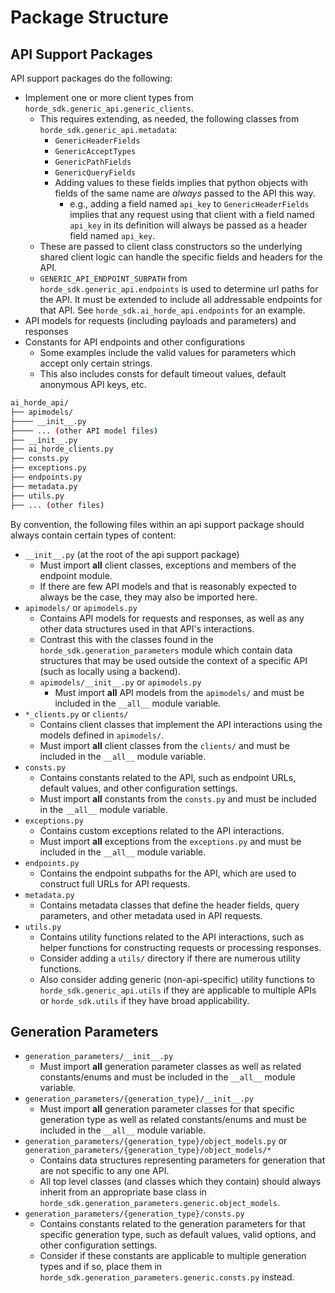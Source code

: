 # Package Structure

## API Support Packages

API support packages do the following:

- Implement one or more client types from `horde_sdk.generic_api.generic_clients`.
  - This requires extending, as needed, the following classes from `horde_sdk.generic_api.metadata`:
    - `GenericHeaderFields`
    - `GenericAcceptTypes`
    - `GenericPathFields`
    - `GenericQueryFields`
    - Adding values to these fields implies that python objects with fields of the same name are *always* passed to the API this way.
      - e.g., adding a field named `api_key` to `GenericHeaderFields` implies that any request using that client with a field named `api_key` in its definition will always be passed as a header field named `api_key`.
  - These are passed to client class constructors so the underlying shared client logic can handle the specific fields and headers for the API.
  - `GENERIC_API_ENDPOINT_SUBPATH` from `horde_sdk.generic_api.endpoints` is used to determine url paths for the API. It must be extended to include all addressable endpoints for that API. See `horde_sdk.ai_horde_api.endpoints` for an example.
- API models for requests (including payloads and parameters) and responses
- Constants for API endpoints and other configurations
  - Some examples include the valid values for parameters which accept only certain strings.
  - This also includes consts for default timeout values, default anonymous API keys, etc.
  
```bash
ai_horde_api/
├── apimodels/
├──── __init__.py
├──── ... (other API model files)
├── __init__.py
├── ai_horde_clients.py
├── consts.py
├── exceptions.py
├── endpoints.py
├── metadata.py
├── utils.py
├── ... (other files)
```

By convention, the following files within an api support package should always contain certain types of content:

- `__init__.py` (at the root of the api support package)
  - Must import **all** client classes, exceptions and members of the endpoint module.
  - If there are few API models and that is reasonably expected to always be the case, they may also be imported here.
- `apimodels/` or `apimodels.py`
  - Contains API models for requests and responses, as well as any other data structures used in that API's interactions.
  - Contrast this with the classes found in the `horde_sdk.generation_parameters` module which contain data structures that may be used outside the context of a specific API (such as locally using a backend).
  - `apimodels/__init__.py` or `apimodels.py`
    - Must import **all** API models from the `apimodels/` and must be included in the `__all__` module variable.
- `*_clients.py` or `clients/`
  - Contains client classes that implement the API interactions using the models defined in `apimodels/`.
  - Must import **all** client classes from the `clients/` and must be included in the `__all__` module variable.
- `consts.py`
  - Contains constants related to the API, such as endpoint URLs, default values, and other configuration settings.
  - Must import **all** constants from the `consts.py` and must be included in the `__all__` module variable.
- `exceptions.py`
  - Contains custom exceptions related to the API interactions.
  - Must import **all** exceptions from the `exceptions.py` and must be included in the `__all__` module variable.
- `endpoints.py`
  - Contains the endpoint subpaths for the API, which are used to construct full URLs for API requests.
- `metadata.py`
  - Contains metadata classes that define the header fields, query parameters, and other metadata used in API requests.
- `utils.py`
  - Contains utility functions related to the API interactions, such as helper functions for constructing requests or processing responses.
  - Consider adding a `utils/` directory if there are numerous utility functions.
  - Also consider adding generic (non-api-specific) utility functions to `horde_sdk.generic_api.utils` if they are applicable to multiple APIs or `horde_sdk.utils` if they have broad applicability.

## Generation Parameters

- `generation_parameters/__init__.py`
  - Must import **all** generation parameter classes as well as related constants/enums and must be included in the `__all__` module variable.
- `generation_parameters/{generation_type}/__init__.py`
  - Must import **all** generation parameter classes for that specific generation type as well as related constants/enums and must be included in the `__all__` module variable.
- `generation_parameters/{generation_type}/object_models.py` or `generation_parameters/{generation_type}/object_models/*`
  - Contains data structures representing parameters for generation that are not specific to any one API.
  - All top level classes (and classes which they contain) should always inherit from an appropriate base class in `horde_sdk.generation_parameters.generic.object_models`.
- `generation_parameters/{generation_type}/consts.py`
  - Contains constants related to the generation parameters for that specific generation type, such as default values, valid options, and other configuration settings.
  - Consider if these constants are applicable to multiple generation types and if so, place them in `horde_sdk.generation_parameters.generic.consts.py` instead.
